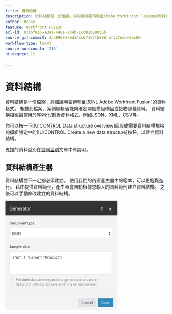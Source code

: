 ```yaml
---
title: 資料結構
description: 資料結構是一份檔案，詳細說明要傳輸至Adobe Workfront Fusion的資料格式。 根據此檔案，案例編輯器能夠確定哪個模組傳回或接收哪種資料。 資料結構檔案最常用於序列化/剖析資料格式，例如JSON、XML、CSV等。
author: Becky
feature: Workfront Fusion
exl-id: 93abf8a5-a3a1-448e-834b-1cc81b88036b
source-git-commit: 3aa896867bd143c67157fb886fafa37eaee2bc00
workflow-type: tm+mt
source-wordcount: '216'
ht-degree: 1%

---
```


# 資料結構

資料結構是一份檔案，詳細說明要傳輸至[!DNL Adobe Workfront Fusion]的資料格式。 根據此檔案，案例編輯器能夠確定哪個模組傳回或接收哪種資料。 資料結構檔案最常用於序列化/剖析資料格式，例如JSON、XML、CSV等。

您可以按一下[!UICONTROL Data structure overview]區段或需要資料結構規格的模組設定中的[!UICONTROL Create a new data structure]按鈕，以建立資料結構。

支援的資料型別在[資料型別](/help/workfront-fusion/references/mapping-panel/data-types/item-data-types.md)文章中有說明。


## 資料結構產生器

資料結構並不一定都必須建立。 使用我們的內建產生器中的範本，可以更輕鬆進行。 藉由提供資料範例，產生器會自動根據您輸入的資料範例建立資料結構。 之後可以手動修改建立的資料結構。

![資料結構產生器](assets/data-structure-generator-350x341.jpg)
